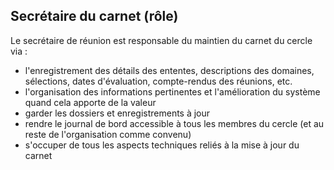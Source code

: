 ## Secrétaire du carnet (rôle)

Le secrétaire de réunion est responsable du maintien du carnet du cercle via :

- l'enregistrement des détails des ententes, descriptions des domaines, sélections, dates d'évaluation, compte-rendus des réunions, etc.
- l'organisation des informations pertinentes et l'amélioration du système quand cela apporte de la valeur
- garder les dossiers et enregistrements à jour
- rendre le journal de bord accessible à tous les membres du cercle (et au reste de l'organisation comme convenu)
- s'occuper de tous les aspects techniques reliés à la mise à jour du carnet